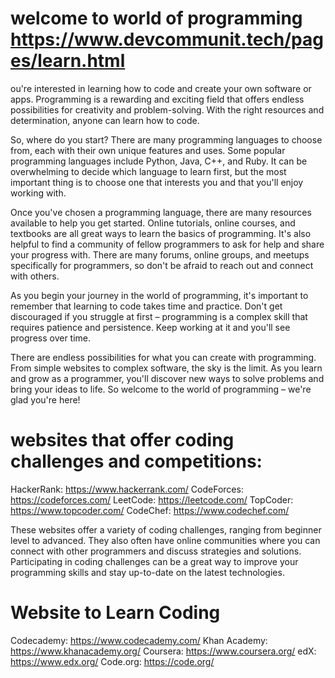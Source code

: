 # welcome to world of programming https://www.devcommunit.tech/pages/learn.html

ou're interested in learning how to code and create your own software or apps. Programming is a rewarding and exciting field that offers endless possibilities for creativity and problem-solving. With the right resources and determination, anyone can learn how to code.

So, where do you start? There are many programming languages to choose from, each with their own unique features and uses. Some popular programming languages include Python, Java, C++, and Ruby. It can be overwhelming to decide which language to learn first, but the most important thing is to choose one that interests you and that you'll enjoy working with.

Once you've chosen a programming language, there are many resources available to help you get started. Online tutorials, online courses, and textbooks are all great ways to learn the basics of programming. It's also helpful to find a community of fellow programmers to ask for help and share your progress with. There are many forums, online groups, and meetups specifically for programmers, so don't be afraid to reach out and connect with others.

As you begin your journey in the world of programming, it's important to remember that learning to code takes time and practice. Don't get discouraged if you struggle at first – programming is a complex skill that requires patience and persistence. Keep working at it and you'll see progress over time.

There are endless possibilities for what you can create with programming. From simple websites to complex software, the sky is the limit. As you learn and grow as a programmer, you'll discover new ways to solve problems and bring your ideas to life. So welcome to the world of programming – we're glad you're here!
 
 # websites that offer coding challenges and competitions:
 HackerRank: https://www.hackerrank.com/
CodeForces: https://codeforces.com/
LeetCode: https://leetcode.com/
TopCoder: https://www.topcoder.com/
CodeChef: https://www.codechef.com/
 
 These websites offer a variety of coding challenges, ranging from beginner level to advanced. They also often have online communities where you can connect with other programmers and discuss strategies and solutions. Participating in coding challenges can be a great way to improve your programming skills and stay up-to-date on the latest technologies.

 
# Website to Learn Coding
Codecademy: https://www.codecademy.com/
Khan Academy: https://www.khanacademy.org/
Coursera: https://www.coursera.org/
edX: https://www.edx.org/
Code.org: https://code.org/
